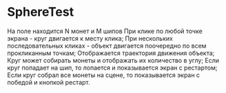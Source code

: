 # SphereTest
На поле находится N монет и M шипов
При клике по любой точке экрана - круг двигается к месту клика;
При нескольких последовательных кликах - объект двигается поочередно по всем прокликанным точкам;
Отображается траектория движения объекта;
Круг может собирать монеты и отображать их количество в углу;
Если круг попадает на шип, то лопается и показывается экран с рестартом;
Если круг собрал все монеты на сцене, то показывается экран с победой и кнопкой рестарт.
